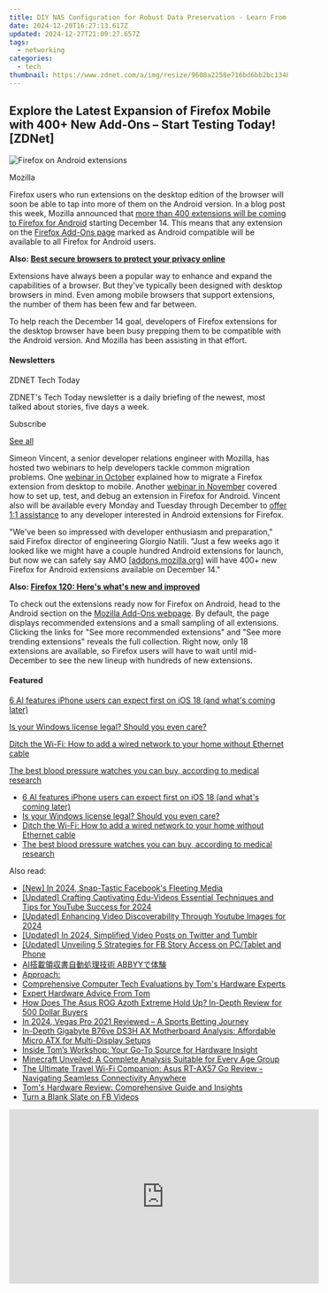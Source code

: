 ```yaml
---
title: DIY NAS Configuration for Robust Data Preservation - Learn From the Experts at ZDNet!
date: 2024-12-20T16:27:13.617Z
updated: 2024-12-27T21:09:27.657Z
tags:
  - networking
categories:
  - tech
thumbnail: https://www.zdnet.com/a/img/resize/9608a2258e716bd6bb2bc1348cdd7121cf7b15a3/2023/03/29/a601e612-7cb4-46a5-87de-b7c0529021a4/synology-cover.jpg?width=278&height=156&fit=crop&auto=webp
---
```


## Explore the Latest Expansion of Firefox Mobile with 400+ New Add-Ons – Start Testing Today![ZDNet]

![Firefox on Android extensions](https://www.zdnet.com/a/img/resize/b19844522b77e323d11ec233dd74126f062e7181/2023/11/30/462b24c3-28ed-4c5b-89fc-738450bf9e10/figure-top-firefox-for-android-to-get-more-than-400-new-extensions-in-december.jpg?auto=webp&width=1280)

Mozilla

Firefox users who run extensions on the desktop edition of the browser will soon be able to tap into more of them on the Android version. In a blog post this week, Mozilla announced that [more than 400 extensions will be coming to Firefox for Android](https://blog.mozilla.org/addons/2023/11/28/open-extensions-on-firefox-for-android-debut-december-14-but-you-can-get-a-sneak-peek-today/) starting December 14\. This means that any extension on the [Firefox Add-Ons page](https://addons.mozilla.org/en-US/android/) marked as Android compatible will be available to all Firefox for Android users.

**Also: [Best secure browsers to protect your privacy online](https://www.zdnet.com/article/best-browser-for-privacy/)**

Extensions have always been a popular way to enhance and expand the capabilities of a browser. But they've typically been designed with desktop browsers in mind. Even among mobile browsers that support extensions, the number of them has been few and far between.

To help reach the December 14 goal, developers of Firefox extensions for the desktop browser have been busy prepping them to be compatible with the Android version. And Mozilla has been assisting in that effort.

#### Newsletters

ZDNET Tech Today

ZDNET's Tech Today newsletter is a daily briefing of the newest, most talked about stories, five days a week.

 Subscribe

[See all](https://www.zdnet.com/newsletters/)

Simeon Vincent, a senior developer relations engineer with Mozilla, has hosted two webinars to help developers tackle common migration problems. One [webinar in October](https://www.youtube.com/watch?v=HN6AAIQrs%5FQ) explained how to migrate a Firefox extension from desktop to mobile. Another [webinar in November](https://www.linkedin.com/events/7123393225486159872/about/) covered how to set up, test, and debug an extension in Firefox for Android. Vincent also will be available every Monday and Tuesday through December to [offer 1:1 assistance](https://extensionworkshop.com/community/#office-hours) to any developer interested in Android extensions for Firefox. 

"We've been so impressed with developer enthusiasm and preparation," said Firefox director of engineering Giorgio Natili. "Just a few weeks ago it looked like we might have a couple hundred Android extensions for launch, but now we can safely say AMO \[[addons.mozilla.org](https://addons.mozilla.org/en-US/firefox/)\] will have 400+ new Firefox for Android extensions available on December 14."

**Also: [Firefox 120: Here's what's new and improved](https://www.zdnet.com/article/firefox-120-will-be-available-to-download-tomorrow-heres-whats-new-and-improved/)**

To check out the extensions ready now for Firefox on Android, head to the Android section on the [Mozilla Add-Ons webpage](https://addons.mozilla.org/en-US/android/). By default, the page displays recommended extensions and a small sampling of all extensions. Clicking the links for "See more recommended extensions" and "See more trending extensions" reveals the full collection. Right now, only 18 extensions are available, so Firefox users will have to wait until mid-December to see the new lineup with hundreds of new extensions.

#### Featured

[6 AI features iPhone users can expect first on iOS 18 (and what's coming later)](https://www.zdnet.com/article/6-ai-features-iphone-users-can-expect-first-on-ios-18-and-whats-coming-later/ "6 AI features iPhone users can expect first on iOS 18 (and what's coming later)")

[Is your Windows license legal? Should you even care?](https://www.zdnet.com/article/is-your-windows-license-legal-should-you-even-care/ "Is your Windows license legal? Should you even care?")

[Ditch the Wi-Fi: How to add a wired network to your home without Ethernet cable](https://www.zdnet.com/article/ditch-the-wi-fi-how-to-add-a-wired-network-to-your-home-without-ethernet-cable/ "Ditch the Wi-Fi: How to add a wired network to your home without Ethernet cable")

[The best blood pressure watches you can buy, according to medical research](https://www.zdnet.com/article/best-blood-pressure-watch/ "The best blood pressure watches you can buy, according to medical research")

* [6 AI features iPhone users can expect first on iOS 18 (and what's coming later)](https://www.zdnet.com/article/6-ai-features-iphone-users-can-expect-first-on-ios-18-and-whats-coming-later/ "6 AI features iPhone users can expect first on iOS 18 (and what's coming later)")
* [Is your Windows license legal? Should you even care?](https://www.zdnet.com/article/is-your-windows-license-legal-should-you-even-care/ "Is your Windows license legal? Should you even care?")
* [Ditch the Wi-Fi: How to add a wired network to your home without Ethernet cable](https://www.zdnet.com/article/ditch-the-wi-fi-how-to-add-a-wired-network-to-your-home-without-ethernet-cable/ "Ditch the Wi-Fi: How to add a wired network to your home without Ethernet cable")
* [The best blood pressure watches you can buy, according to medical research](https://www.zdnet.com/article/best-blood-pressure-watch/ "The best blood pressure watches you can buy, according to medical research")

<ins class="adsbygoogle"
     style="display:block"
     data-ad-format="autorelaxed"
     data-ad-client="ca-pub-7571918770474297"
     data-ad-slot="1223367746"></ins>

<ins class="adsbygoogle"
     style="display:block"
     data-ad-client="ca-pub-7571918770474297"
     data-ad-slot="8358498916"
     data-ad-format="auto"
     data-full-width-responsive="true"></ins>

<span class="atpl-alsoreadstyle">Also read:</span>
<div><ul>
<li><a href="https://facebook-video-recording.techidaily.com/new-in-2024-snap-tastic-facebooks-fleeting-media/"><u>[New] In 2024, Snap-Tastic Facebook's Fleeting Media</u></a></li>
<li><a href="https://youtube-sure.techidaily.com/ed-crafting-captivating-edu-videos-essential-techniques-and-tips-for-youtube-success-for-2024/"><u>[Updated] Crafting Captivating Edu-Videos Essential Techniques and Tips for YouTube Success for 2024</u></a></li>
<li><a href="https://youtube-lab.techidaily.com/ed-enhancing-video-discoverability-through-youtube-images-for-2024/"><u>[Updated] Enhancing Video Discoverability Through Youtube Images for 2024</u></a></li>
<li><a href="https://twitter-videos.techidaily.com/updated-in-2024-simplified-video-posts-on-twitter-and-tumblr/"><u>[Updated] In 2024, Simplified Video Posts on Twitter and Tumblr</u></a></li>
<li><a href="https://facebook-video-recording.techidaily.com/updated-unveiling-5-strategies-for-fb-story-access-on-pctablet-and-phone/"><u>[Updated] Unveiling 5 Strategies for FB Story Access on PC/Tablet and Phone</u></a></li>
<li><a href="https://solve-marvelous.techidaily.com/ai-abbyy/"><u>AI搭載領収書自動処理技術 ABBYYで体験</u></a></li>
<li><a href="https://hardware-reviews.techidaily.com/approach/"><u>Approach:</u></a></li>
<li><a href="https://hardware-reviews.techidaily.com/comprehensive-computer-tech-evaluations-by-toms-hardware-experts/"><u>Comprehensive Computer Tech Evaluations by Tom's Hardware Experts</u></a></li>
<li><a href="https://hardware-reviews.techidaily.com/expert-hardware-advice-from-tom/"><u>Expert Hardware Advice From Tom</u></a></li>
<li><a href="https://hardware-reviews.techidaily.com/how-does-the-asus-rog-azoth-extreme-hold-up-in-depth-review-for-500-dollar-buyers/"><u>How Does The Asus ROG Azoth Extreme Hold Up? In-Depth Review for 500 Dollar Buyers</u></a></li>
<li><a href="https://some-skills.techidaily.com/in-2024-vegas-pro-2021-reviewed-a-sports-betting-journey/"><u>In 2024, Vegas Pro 2021 Reviewed – A Sports Betting Journey</u></a></li>
<li><a href="https://hardware-reviews.techidaily.com/in-depth-gigabyte-b76ve-ds3h-ax-motherboard-analysis-affordable-micro-atx-for-multi-display-setups/"><u>In-Depth Gigabyte B76ve DS3H AX Motherboard Analysis: Affordable Micro ATX for Multi-Display Setups</u></a></li>
<li><a href="https://hardware-reviews.techidaily.com/inside-toms-workshop-your-go-to-source-for-hardware-insight/"><u>Inside Tom’s Workshop: Your Go-To Source for Hardware Insight</u></a></li>
<li><a href="https://buynow-help.techidaily.com/minecraft-unveiled-a-complete-analysis-suitable-for-every-age-group/"><u>Minecraft Unveiled: A Complete Analysis Suitable for Every Age Group</u></a></li>
<li><a href="https://hardware-reviews.techidaily.com/the-ultimate-travel-wi-fi-companion-asus-rt-ax57-go-review-navigating-seamless-connectivity-anywhere/"><u>The Ultimate Travel Wi-Fi Companion: Asus RT-AX57 Go Review - Navigating Seamless Connectivity Anywhere</u></a></li>
<li><a href="https://hardware-reviews.techidaily.com/toms-hardware-review-comprehensive-guide-and-insights/"><u>Tom's Hardware Review: Comprehensive Guide and Insights</u></a></li>
<li><a href="https://facebook-videos.techidaily.com/turn-a-blank-slate-on-fb-videos/"><u>Turn a Blank Slate on FB Videos</u></a></li>
</ul></div>

<!-- affiliate ads begin -->
<iframe width="560" height="315" src="https://www.youtube.com/embed/jpdGEJJwMLY?si=eKgXOPpNeYvYKcel" title="YouTube video player" frameborder="0" allow="accelerometer; autoplay; clipboard-write; encrypted-media; gyroscope; picture-in-picture; web-share" referrerpolicy="strict-origin-when-cross-origin" allowfullscreen></iframe>
<!-- affiliate ads end -->

